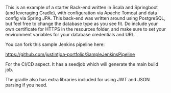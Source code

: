 This is an example of a starter Back-end written in Scala and Springboot (and leveraging Gradle), with configuration via Apache Tomcat and
data config via Spring JPA. This back-end was written around using PostgreSQL, but feel free to change the database
type as you see fit. Do include your own certificate for HTTPS in the resources folder, and make sure to set your
environment variables for your database credentials and URL. 

You can fork this sample Jenkins pipeline here:

https://github.com/justintjoa-portfolio/SampleJenkinsPipeline

For the CI/CD aspect. It has a seedjob which will generate the main build job. 

The gradle also has extra libraries included for using JWT and JSON parsing if you need. 

